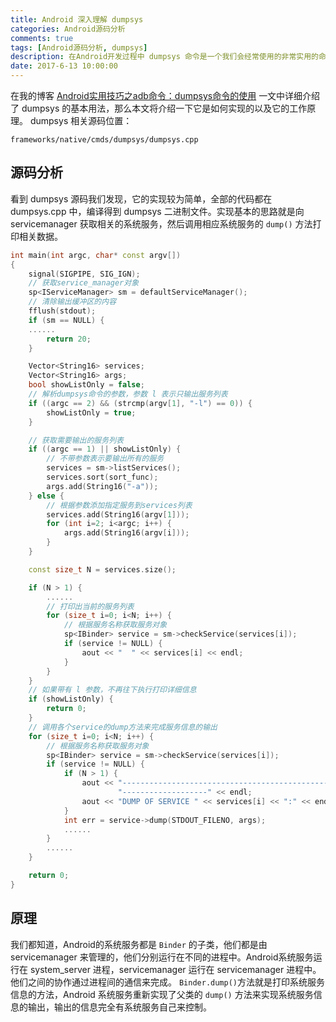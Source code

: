 ```yaml
---
title: Android 深入理解 dumpsys
categories: Android源码分析
comments: true
tags: [Android源码分析, dumpsys]
description: 在Android开发过程中 dumpsys 命令是一个我们会经常使用的非常实用的命令，我们非常有必要来探究一下它是如何来带给我们一个如此便捷的查看Android各个服务信息的方式的。本文基于 Android6.0 来分析 dumpsys 源码以及其工作原理。
date: 2017-6-13 10:00:00
---
```


在我的博客 [Android实用技巧之adb命令：dumpsys命令的使用](http://www.heqiangfly.com/2014/10/15/android-development-skills-dumpsys/) 一文中详细介绍了 dumpsys 的基本用法，那么本文将介绍一下它是如何实现的以及它的工作原理。
dumpsys 相关源码位置：

```
frameworks/native/cmds/dumpsys/dumpsys.cpp
```

## 源码分析

看到 dumpsys 源码我们发现，它的实现较为简单，全部的代码都在 dumpsys.cpp 中，编译得到 dumpsys 二进制文件。实现基本的思路就是向 servicemanager 获取相关的系统服务，然后调用相应系统服务的 `dump()` 方法打印相关数据。

```cpp
int main(int argc, char* const argv[])
{
    signal(SIGPIPE, SIG_IGN);
    // 获取service_manager对象
    sp<IServiceManager> sm = defaultServiceManager();
    // 清除输出缓冲区的内容
    fflush(stdout);
    if (sm == NULL) {
	......
        return 20;
    }

    Vector<String16> services;
    Vector<String16> args;
    bool showListOnly = false;
    // 解析dumpsys命令的参数，参数 l 表示只输出服务列表
    if ((argc == 2) && (strcmp(argv[1], "-l") == 0)) {
        showListOnly = true;
    }

    // 获取需要输出的服务列表
    if ((argc == 1) || showListOnly) {
        // 不带参数表示要输出所有的服务
        services = sm->listServices();
        services.sort(sort_func);
        args.add(String16("-a"));
    } else {
        // 根据参数添加指定服务到services列表
        services.add(String16(argv[1]));
        for (int i=2; i<argc; i++) {
            args.add(String16(argv[i]));
        }
    }

    const size_t N = services.size();

    if (N > 1) {
        ......
        // 打印出当前的服务列表
        for (size_t i=0; i<N; i++) {
            // 根据服务名称获取服务对象
            sp<IBinder> service = sm->checkService(services[i]);
            if (service != NULL) {
                aout << "  " << services[i] << endl;
            }
        }
    }
    // 如果带有 l 参数，不再往下执行打印详细信息
    if (showListOnly) {
        return 0;
    }
    // 调用各个service的dump方法来完成服务信息的输出
    for (size_t i=0; i<N; i++) {
        // 根据服务名称获取服务对象
        sp<IBinder> service = sm->checkService(services[i]);
        if (service != NULL) {
            if (N > 1) {
                aout << "------------------------------------------------------------"
                        "-------------------" << endl;
                aout << "DUMP OF SERVICE " << services[i] << ":" << endl;
            }
            int err = service->dump(STDOUT_FILENO, args);
            ......
        }
        ......
    }

    return 0;
}
```

## 原理

我们都知道，Android的系统服务都是 `Binder` 的子类，他们都是由 servicemanager 来管理的，他们分别运行在不同的进程中。Android系统服务运行在 system_server 进程，servicemanager 运行在 servicemanager 进程中。他们之间的协作通过进程间的通信来完成。
`Binder.dump()`方法就是打印系统服务信息的方法，Android 系统服务重新实现了父类的 `dump()` 方法来实现系统服务信息的输出，输出的信息完全有系统服务自己来控制。

